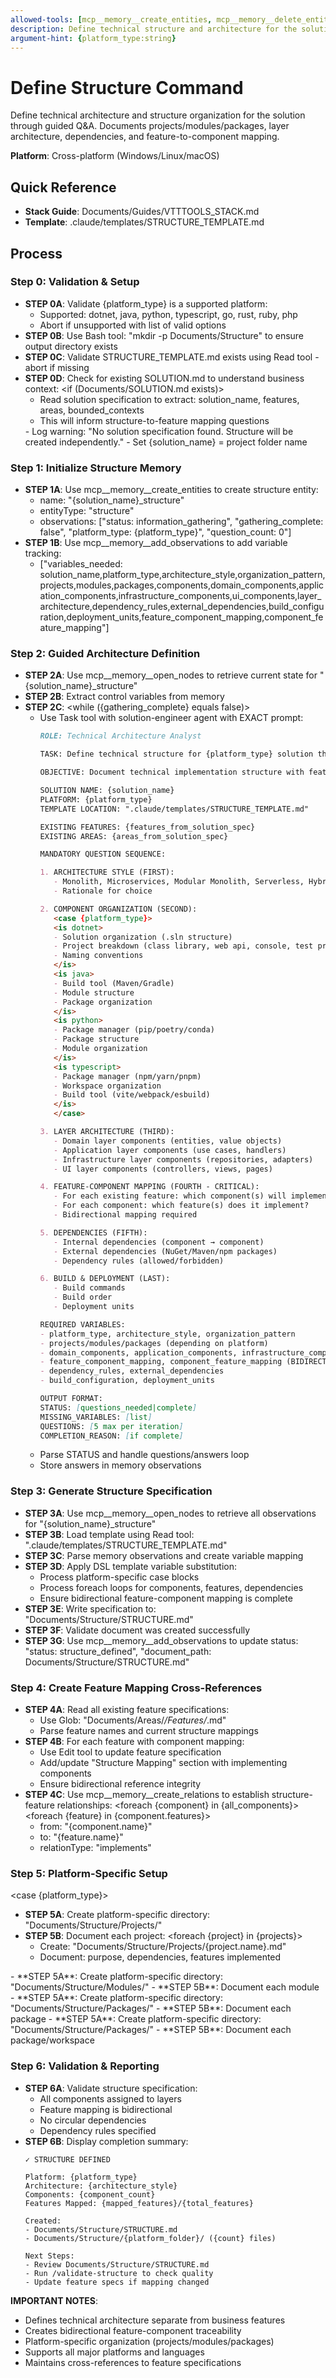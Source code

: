 ```yaml
---
allowed-tools: [mcp__memory__create_entities, mcp__memory__delete_entities, mcp__memory__create_relations, mcp__memory__delete_relations, mcp__memory__add_observations, mcp__memory__delete_observations, mcp__memory__read_graph, mcp__memory__search_nodes, mcp__memory__open_nodes, Task, Read, Write, Edit, Glob, Grep, Bash, TodoWrite]
description: Define technical structure and architecture for the solution
argument-hint: {platform_type:string}
---
```


# Define Structure Command

Define technical architecture and structure organization for the solution through guided Q&A. Documents projects/modules/packages, layer architecture, dependencies, and feature-to-component mapping.

**Platform**: Cross-platform (Windows/Linux/macOS)

## Quick Reference
- **Stack Guide**: Documents/Guides/VTTTOOLS_STACK.md
- **Template**: .claude/templates/STRUCTURE_TEMPLATE.md

## Process

### Step 0: Validation & Setup

- **STEP 0A**: Validate {platform_type} is a supported platform:
  - Supported: dotnet, java, python, typescript, go, rust, ruby, php
  - Abort if unsupported with list of valid options
- **STEP 0B**: Use Bash tool: "mkdir -p Documents/Structure" to ensure output directory exists
- **STEP 0C**: Validate STRUCTURE_TEMPLATE.md exists using Read tool - abort if missing
- **STEP 0D**: Check for existing SOLUTION.md to understand business context:
  <if (Documents/SOLUTION.md exists)>
  - Read solution specification to extract: solution_name, features, areas, bounded_contexts
  - This will inform structure-to-feature mapping questions
  <else>
  - Log warning: "No solution specification found. Structure will be created independently."
  - Set {solution_name} = project folder name
  </if>

### Step 1: Initialize Structure Memory

- **STEP 1A**: Use mcp__memory__create_entities to create structure entity:
  - name: "{solution_name}_structure"
  - entityType: "structure"
  - observations: ["status: information_gathering", "gathering_complete: false", "platform_type: {platform_type}", "question_count: 0"]
- **STEP 1B**: Use mcp__memory__add_observations to add variable tracking:
  - ["variables_needed: solution_name,platform_type,architecture_style,organization_pattern,projects,modules,packages,components,domain_components,application_components,infrastructure_components,ui_components,layer_architecture,dependency_rules,external_dependencies,build_configuration,deployment_units,feature_component_mapping,component_feature_mapping"]

### Step 2: Guided Architecture Definition

- **STEP 2A**: Use mcp__memory__open_nodes to retrieve current state for "{solution_name}_structure"
- **STEP 2B**: Extract control variables from memory
- **STEP 2C**:
  <while ({gathering_complete} equals false)>
  - Use Task tool with solution-engineer agent with EXACT prompt:
    ```markdown
    ROLE: Technical Architecture Analyst

    TASK: Define technical structure for {platform_type} solution through guided Q&A

    OBJECTIVE: Document technical implementation structure with feature mapping

    SOLUTION NAME: {solution_name}
    PLATFORM: {platform_type}
    TEMPLATE LOCATION: ".claude/templates/STRUCTURE_TEMPLATE.md"

    EXISTING FEATURES: {features_from_solution_spec}
    EXISTING AREAS: {areas_from_solution_spec}

    MANDATORY QUESTION SEQUENCE:

    1. ARCHITECTURE STYLE (FIRST):
       - Monolith, Microservices, Modular Monolith, Serverless, Hybrid
       - Rationale for choice

    2. COMPONENT ORGANIZATION (SECOND):
       <case {platform_type}>
       <is dotnet>
       - Solution organization (.sln structure)
       - Project breakdown (class library, web api, console, test projects)
       - Naming conventions
       </is>
       <is java>
       - Build tool (Maven/Gradle)
       - Module structure
       - Package organization
       </is>
       <is python>
       - Package manager (pip/poetry/conda)
       - Package structure
       - Module organization
       </is>
       <is typescript>
       - Package manager (npm/yarn/pnpm)
       - Workspace organization
       - Build tool (vite/webpack/esbuild)
       </is>
       </case>

    3. LAYER ARCHITECTURE (THIRD):
       - Domain layer components (entities, value objects)
       - Application layer components (use cases, handlers)
       - Infrastructure layer components (repositories, adapters)
       - UI layer components (controllers, views, pages)

    4. FEATURE-COMPONENT MAPPING (FOURTH - CRITICAL):
       - For each existing feature: which component(s) will implement it?
       - For each component: which feature(s) does it implement?
       - Bidirectional mapping required

    5. DEPENDENCIES (FIFTH):
       - Internal dependencies (component → component)
       - External dependencies (NuGet/Maven/npm packages)
       - Dependency rules (allowed/forbidden)

    6. BUILD & DEPLOYMENT (LAST):
       - Build commands
       - Build order
       - Deployment units

    REQUIRED VARIABLES:
    - platform_type, architecture_style, organization_pattern
    - projects/modules/packages (depending on platform)
    - domain_components, application_components, infrastructure_components, ui_components
    - feature_component_mapping, component_feature_mapping (BIDIRECTIONAL)
    - dependency_rules, external_dependencies
    - build_configuration, deployment_units

    OUTPUT FORMAT:
    STATUS: [questions_needed|complete]
    MISSING_VARIABLES: [list]
    QUESTIONS: [5 max per iteration]
    COMPLETION_REASON: [if complete]
    ```
  - Parse STATUS and handle questions/answers loop
  - Store answers in memory observations
  </while>

### Step 3: Generate Structure Specification

- **STEP 3A**: Use mcp__memory__open_nodes to retrieve all observations for "{solution_name}_structure"
- **STEP 3B**: Load template using Read tool: ".claude/templates/STRUCTURE_TEMPLATE.md"
- **STEP 3C**: Parse memory observations and create variable mapping
- **STEP 3D**: Apply DSL template variable substitution:
  - Process platform-specific case blocks
  - Process foreach loops for components, features, dependencies
  - Ensure bidirectional feature-component mapping is complete
- **STEP 3E**: Write specification to: "Documents/Structure/STRUCTURE.md"
- **STEP 3F**: Validate document was created successfully
- **STEP 3G**: Use mcp__memory__add_observations to update status: "status: structure_defined", "document_path: Documents/Structure/STRUCTURE.md"

### Step 4: Create Feature Mapping Cross-References

- **STEP 4A**: Read all existing feature specifications:
  - Use Glob: "Documents/Areas/*/Features/*.md"
  - Parse feature names and current structure mappings
- **STEP 4B**: For each feature with component mapping:
  - Use Edit tool to update feature specification
  - Add/update "Structure Mapping" section with implementing components
  - Ensure bidirectional reference integrity
- **STEP 4C**: Use mcp__memory__create_relations to establish structure-feature relationships:
  <foreach {component} in {all_components}>
    <foreach {feature} in {component.features}>
    - from: "{component.name}"
    - to: "{feature.name}"
    - relationType: "implements"
    </foreach>
  </foreach>

### Step 5: Platform-Specific Setup

<case {platform_type}>
<is dotnet>
- **STEP 5A**: Create platform-specific directory: "Documents/Structure/Projects/"
- **STEP 5B**: Document each project:
  <foreach {project} in {projects}>
  - Create: "Documents/Structure/Projects/{project.name}.md"
  - Document: purpose, dependencies, features implemented
  </foreach>
</is>
<is java>
- **STEP 5A**: Create platform-specific directory: "Documents/Structure/Modules/"
- **STEP 5B**: Document each module
</is>
<is python>
- **STEP 5A**: Create platform-specific directory: "Documents/Structure/Packages/"
- **STEP 5B**: Document each package
</is>
<is typescript>
- **STEP 5A**: Create platform-specific directory: "Documents/Structure/Packages/"
- **STEP 5B**: Document each package/workspace
</is>
</case>

### Step 6: Validation & Reporting

- **STEP 6A**: Validate structure specification:
  - All components assigned to layers
  - Feature mapping is bidirectional
  - No circular dependencies
  - Dependency rules specified
- **STEP 6B**: Display completion summary:
  ```
  ✓ STRUCTURE DEFINED

  Platform: {platform_type}
  Architecture: {architecture_style}
  Components: {component_count}
  Features Mapped: {mapped_features}/{total_features}

  Created:
  - Documents/Structure/STRUCTURE.md
  - Documents/Structure/{platform_folder}/ ({count} files)

  Next Steps:
  - Review Documents/Structure/STRUCTURE.md
  - Run /validate-structure to check quality
  - Update feature specs if mapping changed
  ```

**IMPORTANT NOTES**:
- Defines technical architecture separate from business features
- Creates bidirectional feature-component traceability
- Platform-specific organization (projects/modules/packages)
- Supports all major platforms and languages
- Maintains cross-references to feature specifications
